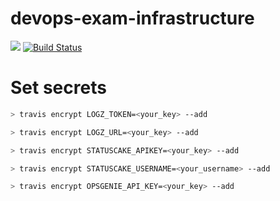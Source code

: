 # devops-exam-infrastructure
<a href="https://www.statuscake.com" title="Website Uptime Monitoring"><img src="https://app.statuscake.com/button/index.php?Track=5742658&Days=1&Design=1" /></a>
[![Build Status](https://travis-ci.com/alexander474/devops-exam-infrastructure.svg?token=Jcye5ttDhAMRpUM3Ca28&branch=master)](https://travis-ci.com/alexander474/devops-exam-infrastructure)

# Set secrets

```sh
> travis encrypt LOGZ_TOKEN=<your_key> --add

> travis encrypt LOGZ_URL=<your_key> --add

> travis encrypt STATUSCAKE_APIKEY=<your_key> --add

> travis encrypt STATUSCAKE_USERNAME=<your_username> --add

> travis encrypt OPSGENIE_API_KEY=<your_key> --add
```